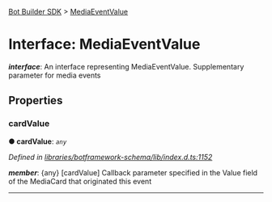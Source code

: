 [Bot Builder SDK](../README.md) > [MediaEventValue](../interfaces/botbuilder.mediaeventvalue.md)



# Interface: MediaEventValue

*__interface__*: An interface representing MediaEventValue. Supplementary parameter for media events



## Properties
<a id="cardvalue"></a>

###  cardValue

**●  cardValue**:  *`any`* 

*Defined in [libraries/botframework-schema/lib/index.d.ts:1152](https://github.com/Microsoft/botbuilder-js/blob/8495ddc/libraries/botframework-schema/lib/index.d.ts#L1152)*


*__member__*: {any} [cardValue] Callback parameter specified in the Value field of the MediaCard that originated this event





___


